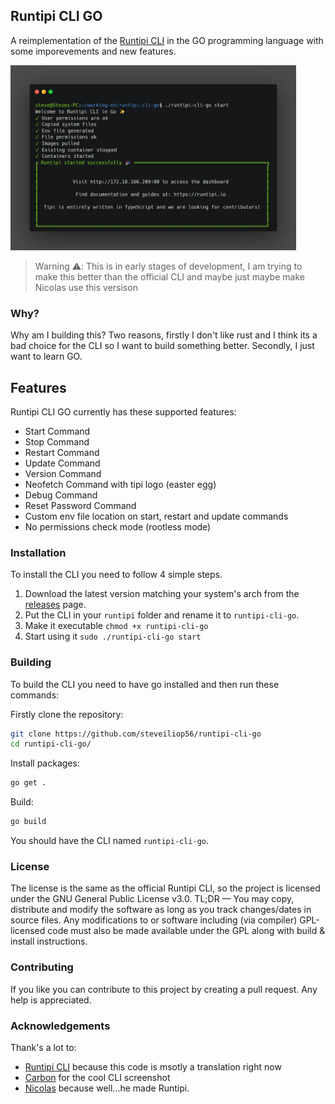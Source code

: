 ## Runtipi CLI GO

A reimplementation of the [Runtipi CLI](https://github.com/runtipi/cli) in the GO programming language
with some imporevements and new features.

<img src="screenshots/screenshot.png" width="457" height="296" />

> Warning ⚠️: This is in early stages of development, I am trying to make this better than the official CLI and maybe just maybe make Nicolas use this versison

### Why?

Why am I building this? Two reasons, firstly I don't like rust and I think its a bad choice for the CLI so I want to build
something better. Secondly, I just want to learn GO.

## Features

Runtipi CLI GO currently has these supported features:

- Start Command
- Stop Command
- Restart Command
- Update Command
- Version Command
- Neofetch Command with tipi logo (easter egg)
- Debug Command
- Reset Password Command
- Custom env file location on start, restart and update commands
- No permissions check mode (rootless mode)

### Installation

To install the CLI you need to follow 4 simple steps.

1. Download the latest version matching your system's arch from the [releases](https://github.com/steveiliop56/runtipi-cli-go/releases/) page.
2. Put the CLI in your `runtipi` folder and rename it to `runtipi-cli-go`.
3. Make it executable `chmod +x runtipi-cli-go`
4. Start using it `sudo ./runtipi-cli-go start`

### Building

To build the CLI you need to have go installed and then run these commands:

Firstly clone the repository:

```bash
git clone https://github.com/steveiliop56/runtipi-cli-go
cd runtipi-cli-go/
```

Install packages:

```bash
go get .
```

Build:

```bash
go build
```

You should have the CLI named `runtipi-cli-go`.

### License

The license is the same as the official Runtipi CLI, so the project is licensed under the GNU General Public License v3.0. TL;DR — You may copy, distribute and modify the software as long as you track changes/dates in source files. Any modifications to or software including (via compiler) GPL-licensed code must also be made available under the GPL along with build & install instructions.

### Contributing

If you like you can contribute to this project by creating a pull request. Any help is appreciated.

### Acknowledgements

Thank's a lot to:

- [Runtipi CLI](https://github.com/runtipi/cli) because this code is msotly a translation right now
- [Carbon](https://carbon.sh) for the cool CLI screenshot
- [Nicolas](https://github.com/meienberger) because well...he made Runtipi.
